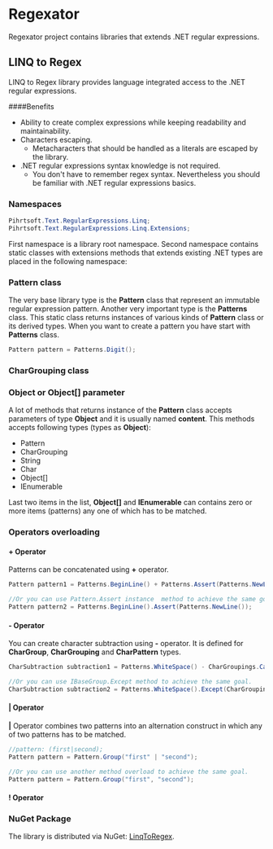# Regexator
Regexator project contains libraries that extends .NET regular expressions.

## LINQ to Regex
LINQ to Regex library provides language integrated access to the .NET regular expressions.

####Benefits
* Ability to create complex expressions while keeping readability and maintainability.
* Characters escaping.
  * Metacharacters that should be handled as a literals are escaped by the library.
* .NET regular expressions syntax knowledge is not required.
  * You don't have to remember regex syntax. Nevertheless you should be familiar with .NET regular expressions basics.

### Namespaces
```c#
Pihrtsoft.Text.RegularExpressions.Linq;
Pihrtsoft.Text.RegularExpressions.Linq.Extensions;
```
First namespace is a library root namespace. Second namespace contains static classes with extensions methods that extends existing .NET types are placed in the following namespace:

### Pattern class
The very base library type is the **Pattern** class that represent an immutable regular expression pattern.
Another very important type is the **Patterns** class. This static class returns instances of various kinds of **Pattern** class or its derived types.
When you want to create a pattern you have start with **Patterns** class.
```c#
Pattern pattern = Patterns.Digit();
```

### CharGrouping class

### Object or Object[]  parameter
A lot of methods that returns instance of the **Pattern** class accepts parameters of type **Object** and it is usually named **content**.
This methods accepts following types (types as **Object**):
* Pattern
* CharGrouping
* String
* Char
* Object[]
* IEnumerable

Last two items in the list, **Object[]** and **IEnumerable** can contains zero or more items (patterns) any one of which has to be matched.

### Operators overloading
#### + Operator
Patterns can be concatenated using **+** operator.

```c#
Pattern pattern1 = Patterns.BeginLine() + Patterns.Assert(Patterns.NewLine());

//Or you can use Pattern.Assert instance  method to achieve the same goal.
Pattern pattern2 = Patterns.BeginLine().Assert(Patterns.NewLine());
```

#### - Operator
You can create character subtraction using **-** operator. It is defined for **CharGroup**, **CharGrouping** and **CharPattern** types.

```c#
CharSubtraction subtraction1 = Patterns.WhiteSpace() - CharGroupings.CarriageReturn().Linefeed();

//Or you can use IBaseGroup.Except method to achieve the same goal.
CharSubtraction subtraction2 = Patterns.WhiteSpace().Except(CharGroupings.CarriageReturn().Linefeed());
```

#### | Operator
**|** Operator combines two patterns into an alternation construct in which any of two patterns has to be matched.

```c#
//pattern: (first|second);
Pattern pattern = Pattern.Group("first" | "second");

//Or you can use another method overload to achieve the same goal.
Pattern pattern = Pattern.Group("first", "second");
```

#### ! Operator

### NuGet Package
The library is distributed via NuGet: [LinqToRegex](https://www.nuget.org/packages/LinqToRegex).
